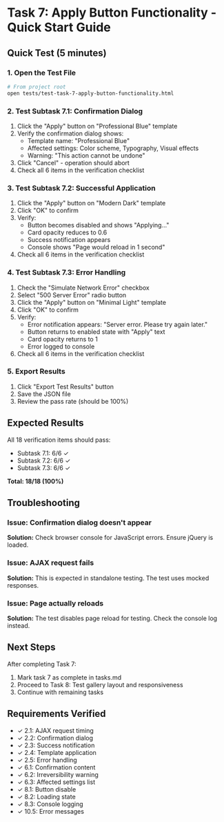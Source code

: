 # Task 7: Apply Button Functionality - Quick Start Guide

## Quick Test (5 minutes)

### 1. Open the Test File
```bash
# From project root
open tests/test-task-7-apply-button-functionality.html
```

### 2. Test Subtask 7.1: Confirmation Dialog
1. Click the "Apply" button on "Professional Blue" template
2. Verify the confirmation dialog shows:
   - Template name: "Professional Blue"
   - Affected settings: Color scheme, Typography, Visual effects
   - Warning: "This action cannot be undone"
3. Click "Cancel" - operation should abort
4. Check all 6 items in the verification checklist

### 3. Test Subtask 7.2: Successful Application
1. Click the "Apply" button on "Modern Dark" template
2. Click "OK" to confirm
3. Verify:
   - Button becomes disabled and shows "Applying..."
   - Card opacity reduces to 0.6
   - Success notification appears
   - Console shows "Page would reload in 1 second"
4. Check all 6 items in the verification checklist

### 4. Test Subtask 7.3: Error Handling
1. Check the "Simulate Network Error" checkbox
2. Select "500 Server Error" radio button
3. Click the "Apply" button on "Minimal Light" template
4. Click "OK" to confirm
5. Verify:
   - Error notification appears: "Server error. Please try again later."
   - Button returns to enabled state with "Apply" text
   - Card opacity returns to 1
   - Error logged to console
6. Check all 6 items in the verification checklist

### 5. Export Results
1. Click "Export Test Results" button
2. Save the JSON file
3. Review the pass rate (should be 100%)

## Expected Results

All 18 verification items should pass:
- Subtask 7.1: 6/6 ✓
- Subtask 7.2: 6/6 ✓
- Subtask 7.3: 6/6 ✓

**Total: 18/18 (100%)**

## Troubleshooting

### Issue: Confirmation dialog doesn't appear
**Solution:** Check browser console for JavaScript errors. Ensure jQuery is loaded.

### Issue: AJAX request fails
**Solution:** This is expected in standalone testing. The test uses mocked responses.

### Issue: Page actually reloads
**Solution:** The test disables page reload for testing. Check the console log instead.

## Next Steps

After completing Task 7:
1. Mark task 7 as complete in tasks.md
2. Proceed to Task 8: Test gallery layout and responsiveness
3. Continue with remaining tasks

## Requirements Verified

- ✓ 2.1: AJAX request timing
- ✓ 2.2: Confirmation dialog
- ✓ 2.3: Success notification
- ✓ 2.4: Template application
- ✓ 2.5: Error handling
- ✓ 6.1: Confirmation content
- ✓ 6.2: Irreversibility warning
- ✓ 6.3: Affected settings list
- ✓ 8.1: Button disable
- ✓ 8.2: Loading state
- ✓ 8.3: Console logging
- ✓ 10.5: Error messages
